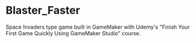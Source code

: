 # Blaster_Faster
Space Invaders type game built in GameMaker with Udemy's "Finish Your First Game Quickly Using GameMaker Studio" course.
